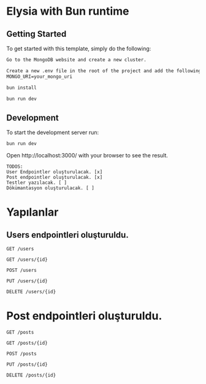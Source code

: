 # Elysia with Bun runtime

## Getting Started

To get started with this template, simply do the following:

```md
Go to the MongoDB website and create a new cluster.

Create a new .env file in the root of the project and add the following:
MONGO_URI=your_mongo_uri

bun install

bun run dev
```

## Development

To start the development server run:

```bash
bun run dev
```

Open http://localhost:3000/ with your browser to see the result.

```
TODOS:
User Endpointler oluşturulacak. [x]
Post endpointler oluşturulacak. [x]
Testler yazılacak. [ ]
Dökümantasyon oluşturulacak. [ ]
```

# Yapılanlar

## Users endpointleri oluşturuldu.

```
GET /users
```

```
GET /users/{id}
```

```
POST /users
```

```
PUT /users/{id}
```

```
DELETE /users/{id}
```


# Post endpointleri oluşturuldu.

```
GET /posts
```

```
GET /posts/{id}
```

```
POST /posts
```

```
PUT /posts/{id}
```

```
DELETE /posts/{id}
```

